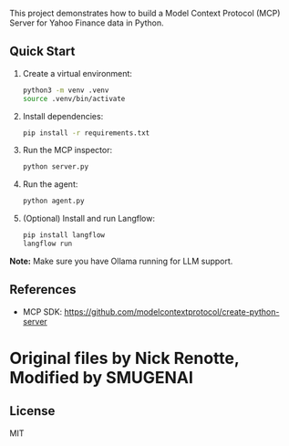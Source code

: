 
This project demonstrates how to build a Model Context Protocol (MCP) Server for Yahoo Finance data in Python.

## Quick Start

1. Create a virtual environment:
   ```zsh
   python3 -m venv .venv
   source .venv/bin/activate
   ```
2. Install dependencies:
   ```zsh
   pip install -r requirements.txt
   ```
3. Run the MCP inspector:
   ```zsh
   python server.py
   ```
4. Run the agent:
   ```zsh
   python agent.py
   ```
5. (Optional) Install and run Langflow:
   ```zsh
   pip install langflow
   langflow run
   ```

**Note:** Make sure you have Ollama running for LLM support.

## References
- MCP SDK: https://github.com/modelcontextprotocol/create-python-server

# Original files by Nick Renotte, Modified by SMUGENAI

## License
MIT
